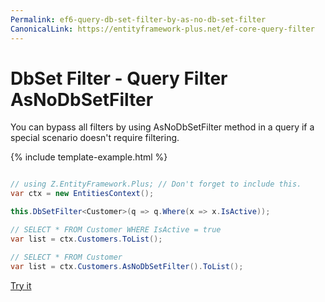 ```yaml
---
Permalink: ef6-query-db-set-filter-by-as-no-db-set-filter
CanonicalLink: https://entityframework-plus.net/ef-core-query-filter
---
```


# DbSet Filter - Query Filter AsNoDbSetFilter

You can bypass all filters by using AsNoDbSetFilter method in a query if a special scenario doesn't require filtering.

{% include template-example.html %} 
```csharp

// using Z.EntityFramework.Plus; // Don't forget to include this.
var ctx = new EntitiesContext();

this.DbSetFilter<Customer>(q => q.Where(x => x.IsActive));

// SELECT * FROM Customer WHERE IsActive = true
var list = ctx.Customers.ToList();

// SELECT * FROM Customer
var list = ctx.Customers.AsNoDbSetFilter().ToList();

```
[Try it](https://dotnetfiddle.net/ZIA1kt)
